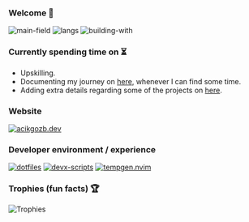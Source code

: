 ### Welcome 👋

![main-field](https://img.shields.io/badge/main_field-cloud_infrastructure-%235c4ee5)
![langs](https://img.shields.io/badge/languages-bash%2C%20go-89e051)
![building-with](https://img.shields.io/badge/building_with-love%2C_sweat%2C_tears-red)

### Currently spending time on ⏳

  * Upskilling.
  * Documenting my journey on [here](https://acikgozb.dev/posts), whenever I can find some time.
  * Adding extra details regarding some of the projects on [here](https://acikgozb.dev/projects).

### Website 

[![acikgozb.dev](https://github-readme-stats.vercel.app/api/pin/?username=acikgozb&repo=acikgozb.dev&theme=github_dark&description_lines_count=2&border_color=3d444d&cache_seconds=21600)](https://github.com/acikgozb/acikgozb.dev)

### Developer environment / experience

[![dotfiles](https://github-readme-stats.vercel.app/api/pin/?username=acikgozb&repo=dotfiles&theme=github_dark&description_lines_count=2&border_color=3d444d&cache_seconds=21600)](https://github.com/acikgozb/dotfiles)
[![devx-scripts](https://github-readme-stats.vercel.app/api/pin/?username=acikgozb&repo=devx-scripts&theme=github_dark&description_lines_count=2&border_color=3d444d&cache_seconds=21601)](https://github.com/acikgozb/devx-scripts)
[![tempgen.nvim](https://github-readme-stats.vercel.app/api/pin/?username=acikgozb&repo=tempgen.nvim&theme=github_dark&description_lines_count=2&border_color=3d444d&cache_seconds=21600)](https://github.com/acikgozb/tempgen.nvim)

### Trophies (fun facts) 🏆

![Trophies](https://github-profile-trophy.vercel.app/?username=acikgozb&theme=onestar&rank=SECRET,SSS,SS,S&margin-w=5&margin-h=5&row=2&no-frame=true)

